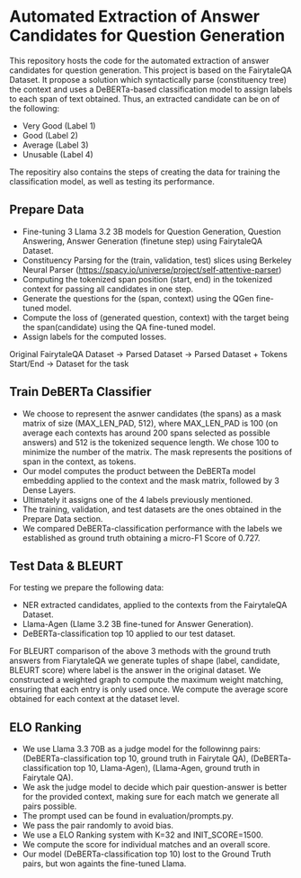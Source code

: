 # Automated Extraction of Answer Candidates for Question Generation

This repository hosts the code for the automated extraction of answer candidates for question generation. This project is based on the FairytaleQA Dataset. It propose a solution which syntactically parse (constituency tree) the context and uses a DeBERTa-based classification model to assign labels to each span of text obtained. Thus, an extracted candidate can be on of the following: 
- Very Good (Label 1)
- Good (Label 2)
- Average (Label 3)
- Unusable (Label 4)

The repositiry also contains the steps of creating the data for training the classification model, as well as testing its performance. 

## Prepare Data
- Fine-tuning 3 Llama 3.2 3B models for Question Generation, Question Answering, Answer Generation (finetune step) using FairytaleQA Dataset.
- Constituency Parsing for the (train, validation, test) slices using Berkeley Neural Parser (https://spacy.io/universe/project/self-attentive-parser)
- Computing the tokenized span position (start, end) in the tokenized context for passing all candidates in one step.
- Generate the questions for the (span, context) using the QGen fine-tuned model.
- Compute the loss of (generated question, context) with the target being the span(candidate) using the QA fine-tuned model.
- Assign labels for the computed losses.

Original FairytaleQA Dataset -> Parsed Dataset -> Parsed Dataset + Tokens Start/End -> Dataset for the task

## Train DeBERTa Classifier 
- We choose to represent the asnwer candidates (the spans) as a mask matrix of size (MAX_LEN_PAD, 512), where MAX_LEN_PAD is 100 (on average each contexts has around 200 spans selected as possible answers) and 512 is the tokenized sequence length. We chose 100 to minimize the number of the matrix. The mask represents the positions of span in the context, as tokens. 
- Our model computes the product between the DeBERTa model embedding applied to the context and the mask matrix, followed by 3 Dense Layers.
- Ultimately it assigns one of the 4 labels previously mentioned.
- The training, validation, and test datasets are the ones obtained in the Prepare Data section.
- We compared DeBERTa-classification performance with the labels we established as ground truth obtaining a micro-F1 Score
of 0.727.

## Test Data & BLEURT
For testing we prepare the following data: 
- NER extracted candidates, applied to the contexts from the FairytaleQA Dataset.
- Llama-Agen (Llame 3.2 3B fine-tuned for Answer Generation).
- DeBERTa-classification top 10 applied to our test dataset. 

For BLEURT comparison of the above 3 methods with the ground truth answers from FiarytaleQA we generate tuples of shape (label, candidate, BLEURT score) where label is the answer in the original dataset. We constructed a weighted graph to compute the maximum weight matching, ensuring that
each entry is only used once. We compute the average score obtained for each context at the dataset level. 

## ELO Ranking
- We use Llama 3.3 70B as a judge model for the followinng pairs: (DeBERTa-classification top 10, ground truth in Fairytale QA), (DeBERTa-classification top 10, Llama-Agen), (Llama-Agen, ground truth in Fairytale QA).
- We ask the judge model to decide which pair question-answer is better for the provided context, making sure for each match we generate all pairs possible.
- The prompt used can be found in evaluation/prompts.py.
- We pass the pair randomly to avoid bias.
- We use a ELO Ranking system with K=32 and INIT_SCORE=1500.
- We compute the score for individual matches and an overall score.
- Our model (DeBERTa-classification top 10) lost to the Ground Truth pairs, but won againts the fine-tuned Llama.

